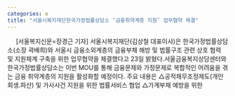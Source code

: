 ```yaml
---
categories: e
title: "서울시복지재단한국가정법률상담소 ‘금융취약계층 지원’ 업무협약 체결"
---
```

&nbsp;&nbsp;&nbsp;&nbsp; [서울복지신문=장경근 기자] 서울시복지재단(김상철 대표이사)은 한국가정법률상담소(소장 곽배희)와 서울시 금융소외계층의 금융부채 해방 및 법률구조 관련 상호 협력 및 지원체계 구축을 위한 업무협약을 체결했다고 23일 밝혔다.서울금융복지상담센터와 한국가정법률상담소는 이번 MOU를 통해 금융문제와 가정문제로 복합적인 어려움을 겪는 금융 취약계층의 지원을 활성화할 예정이다. 주요 내용은 △공적채무조정제도(개인회생&#8228;파산) 및 가사사건 지원을 위한 법률서비스 협업 △가계부채 예방을 위한 